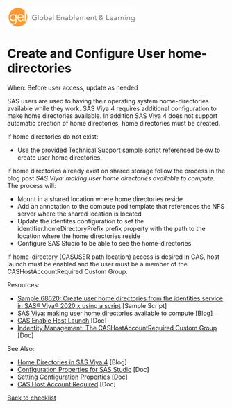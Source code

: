![Global Enablement & Learning](/img/gel_banner_logo_tech-partners.jpg)

# Create and Configure User home-directories

<!--
SortString: 0070
Description: Create and configure user-home directories
Tags: New,Initial,Done
Topic: Kubernetes & IT Admin
Essential: -
Authors: Gerry Nelson
-->
When: Before user access, update as needed

SAS users are used to having their operating system home-directories available while they work. SAS Viya 4 requires additional configuration to make home directories available. In addition SAS Viya 4 does not support automatic creation of home directories, home directories must be created.

If home directories do not exist:

* Use the provided Technical Support sample script referenced below to create user home directories.

If home directories already exist on shared storage follow the process in the blog post *SAS Viya: making user home directories available to compute*. The process will:

* Mount in a shared location where home directories reside
* Add an annotation to the compute pod template that references the NFS server where the shared location is located
* Update the identites configuration to set the identifier.homeDirectoryPrefix prefix property with the path to the location where the home directories reside
* Configure SAS Studio to be able to see the home-directories

If home-directory (CASUSER path location) access is desired in CAS, host launch must be enabled and the user must be a member of the CASHostAccountRequired Custom Group.

Resources:

* [Sample 68620: Create user home directories from the identities service in SAS® Viya® 2020.x using a script](**https://support.sas.com/kb/68/620.html) [Sample Script]
* [SAS Viya: making user home directories available to compute](https://communities.sas.com/t5/SAS-Communities-Library/SAS-Viya-making-user-home-directories-available-to-compute/ta-p/717561) [Blog]
* [CAS Enable Host Launch](https://go.documentation.sas.com/doc/en/sasadmincdc/default/dplyml0phy0dkr/n08u2yg8tdkb4jn18u8zsi6yfv3d.htm#n07xq4q4omccg0n1v4lj63i57r62) [Doc]
* [Indentity Management: The CASHostAccountRequired Custom Group](https://go.documentation.sas.com/doc/en/sasadmincdc/default/calids/p0ata1oqy9v7nan188h1k254doxq.htm#p1b0uixk221q3jn19ztuitir62gm) [Doc]

See Also:

* [Home Directories in SAS Viya 4](https://seleritysas.com/blog/2022/05/22/home-directories-in-sas-viya4/) [Blog]
* [Configuration Properties for SAS Studio](https://go.documentation.sas.com/doc/en/webeditorcdc/default/webeditorag/n0ivozv0jsbj2un1bn6c50x95lw7.htm) [Doc]
* [Setting Configuration Properties](https://go.documentation.sas.com/doc/en/webeditorcdc/default/webeditorag/p1croko9cfg78vn1bsv6x390lioz.htm) [Doc]
* [CAS Host Account Required](https://go.documentation.sas.com/doc/en/sasadmincdc/default/calids/p0ata1oqy9v7nan188h1k254doxq.htm#p1b0uixk221q3jn19ztuitir62gm) [Doc]

[Back to checklist](../checklist.md)